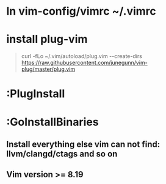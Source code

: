 # ln vim-config/vimrc ~/.vimrc

# install plug-vim
> curl -fLo ~/.vim/autoload/plug.vim --create-dirs \
    https://raw.githubusercontent.com/junegunn/vim-plug/master/plug.vim

# :PlugInstall

# :GoInstallBinaries

## Install everything else vim can not find: llvm/clangd/ctags and so on
## Vim version >= 8.19
